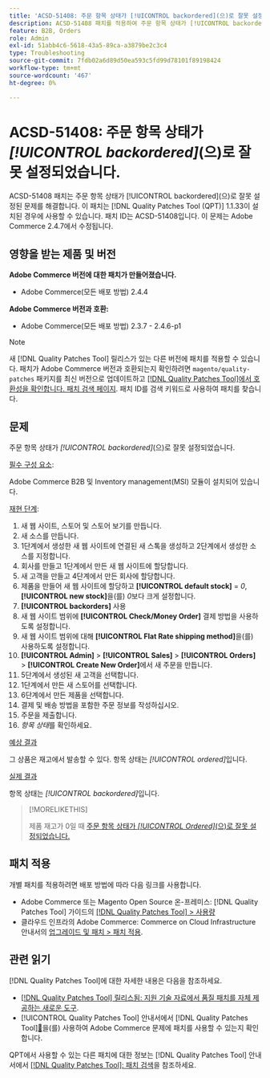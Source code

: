```yaml
---
title: 'ACSD-51408: 주문 항목 상태가 [!UICONTROL backordered]​(으)로 잘못 설정되었습니다.'
description: ACSD-51408 패치를 적용하여 주문 항목 상태가 [!UICONTROL backordered]​(으)로 잘못 설정된 Adobe Commerce 문제를 해결합니다.
feature: B2B, Orders
role: Admin
exl-id: 51abb4c6-5618-43a5-89ca-a3879be2c3c4
type: Troubleshooting
source-git-commit: 7fdb02a6d89d50ea593c5fd99d78101f89198424
workflow-type: tm+mt
source-wordcount: '467'
ht-degree: 0%

---
```


# ACSD-51408: 주문 항목 상태가 *[!UICONTROL backordered]*(으)로 잘못 설정되었습니다.

ACSD-51408 패치는 주문 항목 상태가 [!UICONTROL backordered]&#x200B;(으)로 잘못 설정된 문제를 해결합니다. 이 패치는 [!DNL Quality Patches Tool (QPT)] 1.1.33이 설치된 경우에 사용할 수 있습니다. 패치 ID는 ACSD-51408입니다. 이 문제는 Adobe Commerce 2.4.7에서 수정됩니다.

## 영향을 받는 제품 및 버전

**Adobe Commerce 버전에 대한 패치가 만들어졌습니다.**

* Adobe Commerce(모든 배포 방법) 2.4.4

**Adobe Commerce 버전과 호환:**

* Adobe Commerce(모든 배포 방법) 2.3.7 - 2.4.6-p1

>[!NOTE]
>
>새 [!DNL Quality Patches Tool] 릴리스가 있는 다른 버전에 패치를 적용할 수 있습니다. 패치가 Adobe Commerce 버전과 호환되는지 확인하려면 `magento/quality-patches` 패키지를 최신 버전으로 업데이트하고 [[!DNL Quality Patches Tool]에서 호환성을 확인합니다. 패치 검색 페이지](https://experienceleague.adobe.com/tools/commerce-quality-patches/index.html). 패치 ID를 검색 키워드로 사용하여 패치를 찾습니다.

## 문제

주문 항목 상태가 *[!UICONTROL backordered]*(으)로 잘못 설정되었습니다.

<u>필수 구성 요소</u>:

Adobe Commerce B2B 및 Inventory management(MSI) 모듈이 설치되어 있습니다.

<u>재현 단계</u>:

1. 새 웹 사이트, 스토어 및 스토어 보기를 만듭니다.
1. 새 소스를 만듭니다.
1. 1단계에서 생성한 새 웹 사이트에 연결된 새 스톡을 생성하고 2단계에서 생성한 소스를 지정합니다.
1. 회사를 만들고 1단계에서 만든 새 웹 사이트에 할당합니다.
1. 새 고객을 만들고 4단계에서 만든 회사에 할당합니다.
1. 제품을 만들어 새 웹 사이트에 할당하고 **[!UICONTROL default stock]** = *0*, **[!UICONTROL new stock]**&#x200B;을(를) *0*&#x200B;보다 크게 설정합니다.
1. **[!UICONTROL backorders]** 사용
1. 새 웹 사이트 범위에 **[!UICONTROL Check/Money Order]** 결제 방법을 사용하도록 설정합니다.
1. 새 웹 사이트 범위에 대해 **[!UICONTROL Flat Rate shipping method]**&#x200B;을(를) 사용하도록 설정합니다.
1. **[!UICONTROL Admin]** > **[!UICONTROL Sales]** > **[!UICONTROL Orders]** > **[!UICONTROL Create New Order]**&#x200B;에서 새 주문을 만듭니다.
1. 5단계에서 생성된 새 고객을 선택합니다.
1. 1단계에서 만든 새 스토어를 선택합니다.
1. 6단계에서 만든 제품을 선택합니다.
1. 결제 및 배송 방법을 포함한 주문 정보를 작성하십시오.
1. 주문을 제출합니다.
1. *항목 상태*&#x200B;를 확인하세요.

<u>예상 결과</u>

그 상품은 재고에서 발송할 수 있다. 항목 상태는 *[!UICONTROL ordered]*&#x200B;입니다.

<u>실제 결과</u>

항목 상태는 *[!UICONTROL backordered]*&#x200B;입니다.

>[!MORELIKETHIS]
>
>제품 재고가 0일 때 [주문 항목 상태가 *[!UICONTROL Ordered]*(으)로 잘못 설정되었습니다.](/help/tools/quality-patches-tool/patches-available-in-qpt/v1-1-33/acsd-51735-order-item-status-incorrectly-set.md)

## 패치 적용

개별 패치를 적용하려면 배포 방법에 따라 다음 링크를 사용합니다.

* Adobe Commerce 또는 Magento Open Source 온-프레미스: [!DNL Quality Patches Tool] 가이드의 [[!DNL Quality Patches Tool] > 사용량](/help/tools/quality-patches-tool/usage.md)
* 클라우드 인프라의 Adobe Commerce: Commerce on Cloud Infrastructure 안내서의 [업그레이드 및 패치 > 패치 적용](https://experienceleague.adobe.com/docs/commerce-cloud-service/user-guide/develop/upgrade/apply-patches.html).

## 관련 읽기

[!DNL Quality Patches Tool]에 대한 자세한 내용은 다음을 참조하세요.

* [[!DNL Quality Patches Tool] 릴리스됨: 지원 기술 자료에서 품질 패치를 자체 제공하는 새로운 도구](https://experienceleague.adobe.com/en/docs/commerce-operations/tools/quality-patches-tool/quality-patches-tool-to-self-serve-quality-patches).
* [!UICONTROL Quality Patches Tool] 안내서에서  [!DNL Quality Patches Tool][&#128279;](/help/tools/quality-patches-tool/patches-available-in-qpt/check-patch-for-magento-issue-with-magento-quality-patches.md)을(를) 사용하여 Adobe Commerce 문제에 패치를 사용할 수 있는지 확인합니다.


QPT에서 사용할 수 있는 다른 패치에 대한 정보는 [!DNL Quality Patches Tool] 안내서에서 [[!DNL Quality Patches Tool]: 패치 검색](https://experienceleague.adobe.com/tools/commerce-quality-patches/index.html)을 참조하세요.
